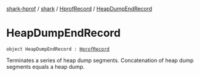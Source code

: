 [shark-hprof](../../index.md) / [shark](../index.md) / [HprofRecord](index.md) / [HeapDumpEndRecord](./-heap-dump-end-record.md)

# HeapDumpEndRecord

`object HeapDumpEndRecord : `[`HprofRecord`](index.md)

Terminates a series of heap dump segments. Concatenation of heap dump segments equals a
heap dump.

